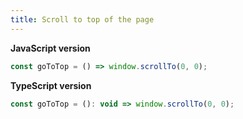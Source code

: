```yaml
---
title: Scroll to top of the page
---
```


**JavaScript version**

```js
const goToTop = () => window.scrollTo(0, 0);
```

**TypeScript version**

```js
const goToTop = (): void => window.scrollTo(0, 0);
```
